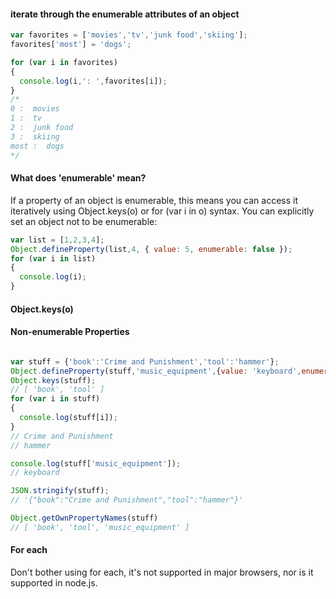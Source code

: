 #### iterate through the enumerable attributes of an object

```javascript
var favorites = ['movies','tv','junk food','skiing'];
favorites['most'] = 'dogs';

for (var i in favorites)
{
  console.log(i,': ',favorites[i]);
}
/*
0 :  movies
1 :  tv
2 :  junk food
3 :  skiing
most :  dogs
*/
```
#### What does 'enumerable' mean?
If a property of an object is enumerable, this means you can access it iteratively using Object.keys(o) or for (var i in o) syntax.  You can explicitly set an object not to be enumerable:

```javascript
var list = [1,2,3,4];
Object.defineProperty(list,4, { value: 5, enumerable: false });
for (var i in list)
{
  console.log(i);
}

```

#### Object.keys(o)


#### Non-enumerable Properties
```javascript

var stuff = {'book':'Crime and Punishment','tool':'hammer'};
Object.defineProperty(stuff,'music_equipment',{value: 'keyboard',enumerable:false});
Object.keys(stuff);
// [ 'book', 'tool' ]
for (var i in stuff)
{
  console.log(stuff[i]);
}
// Crime and Punishment
// hammer

console.log(stuff['music_equipment']);
// keyboard

JSON.stringify(stuff);
// '{"book":"Crime and Punishment","tool":"hammer"}'

Object.getOwnPropertyNames(stuff)
// [ 'book', 'tool', 'music_equipment' ]
```

#### For each

Don't bother using for each, it's not supported in major browsers, nor is it supported in node.js.
